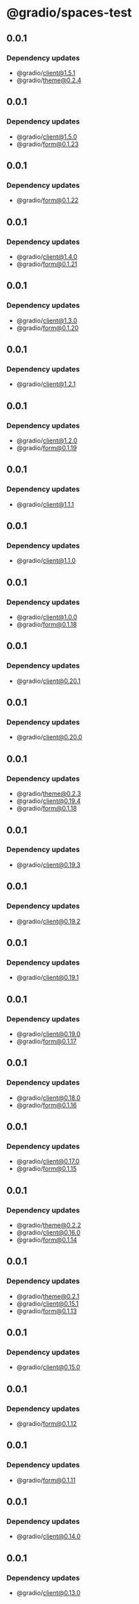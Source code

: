 # @gradio/spaces-test

## 0.0.1

### Dependency updates

- @gradio/client@1.5.1
- @gradio/theme@0.2.4

## 0.0.1

### Dependency updates

- @gradio/client@1.5.0
- @gradio/form@0.1.23

## 0.0.1

### Dependency updates

- @gradio/form@0.1.22

## 0.0.1

### Dependency updates

- @gradio/client@1.4.0
- @gradio/form@0.1.21

## 0.0.1

### Dependency updates

- @gradio/client@1.3.0
- @gradio/form@0.1.20

## 0.0.1

### Dependency updates

- @gradio/client@1.2.1

## 0.0.1

### Dependency updates

- @gradio/client@1.2.0
- @gradio/form@0.1.19

## 0.0.1

### Dependency updates

- @gradio/client@1.1.1

## 0.0.1

### Dependency updates

- @gradio/client@1.1.0

## 0.0.1

### Dependency updates

- @gradio/client@1.0.0
- @gradio/form@0.1.18

## 0.0.1

### Dependency updates

- @gradio/client@0.20.1

## 0.0.1

### Dependency updates

- @gradio/client@0.20.0

## 0.0.1

### Dependency updates

- @gradio/theme@0.2.3
- @gradio/client@0.19.4
- @gradio/form@0.1.18

## 0.0.1

### Dependency updates

- @gradio/client@0.19.3

## 0.0.1

### Dependency updates

- @gradio/client@0.19.2

## 0.0.1

### Dependency updates

- @gradio/client@0.19.1

## 0.0.1

### Dependency updates

- @gradio/client@0.19.0
- @gradio/form@0.1.17

## 0.0.1

### Dependency updates

- @gradio/client@0.18.0
- @gradio/form@0.1.16

## 0.0.1

### Dependency updates

- @gradio/client@0.17.0
- @gradio/form@0.1.15

## 0.0.1

### Dependency updates

- @gradio/theme@0.2.2
- @gradio/client@0.16.0
- @gradio/form@0.1.14

## 0.0.1

### Dependency updates

- @gradio/theme@0.2.1
- @gradio/client@0.15.1
- @gradio/form@0.1.13

## 0.0.1

### Dependency updates

- @gradio/client@0.15.0

## 0.0.1

### Dependency updates

- @gradio/form@0.1.12

## 0.0.1

### Dependency updates

- @gradio/form@0.1.11

## 0.0.1

### Dependency updates

- @gradio/client@0.14.0

## 0.0.1

### Dependency updates

- @gradio/client@0.13.0
